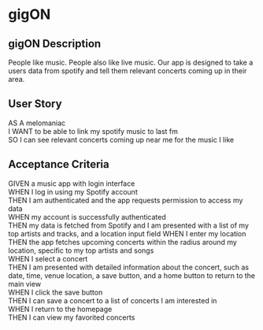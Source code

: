 # gigON

## gigON Description
People like music. People also like live music. Our app is designed to take a users data from spotify and tell them relevant concerts coming up in their area. 

## User Story
AS A melomaniac </br>
I WANT to be able to link my spotify music to last fm </br>
SO I can see relevant concerts coming up near me for the music I like </br>

## Acceptance Criteria
GIVEN a music app with login interface </br>
WHEN I log in using my Spotify account </br>
THEN I am authenticated and the app requests permission to access my data </br>
WHEN my account is successfully authenticated </br>
THEN my data is fetched from Spotify and I am presented with a list of my top artists and tracks, and a location input field
WHEN I enter my location </br>
THEN the app fetches upcoming concerts within the radius around my location, specific to my top artists and songs </br>
WHEN I select a concert </br>
THEN I am presented with detailed information about the concert, such as date, time, venue location, a save button, and a home button to return to the main view </br>
WHEN I click the save button </br>
THEN I can save a concert to a list of concerts I am interested in </br>
WHEN I return to the homepage </br>
THEN I can view my favorited concerts </br>

